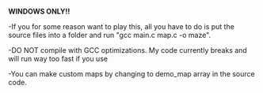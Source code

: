 **WINDOWS ONLY!!**

-If you for some reason want to play this, all you have to do is put the source files into a folder and run "gcc main.c map.c -o maze".

-DO NOT compile with GCC optimizations. My code currently breaks and will run way too fast if you use 

-You can make custom maps by changing to demo_map array in the source code.

